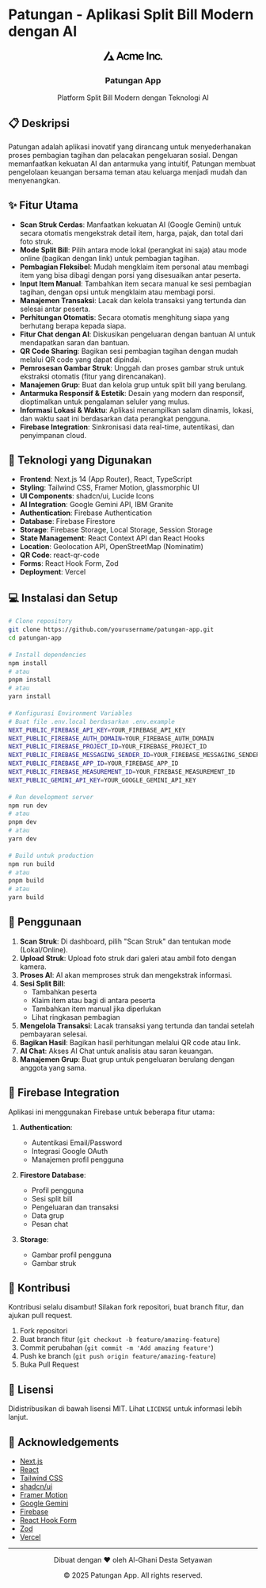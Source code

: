 # Patungan - Aplikasi Split Bill Modern dengan AI

<div align="center">
  <img src="public/placeholder-logo.svg" alt="Patungan Logo" width="120" />
  <h3>Patungan App</h3>
  <p>Platform Split Bill Modern dengan Teknologi AI</p>
</div>

## 📋 Deskripsi

Patungan adalah aplikasi inovatif yang dirancang untuk menyederhanakan proses pembagian tagihan dan pelacakan pengeluaran sosial. Dengan memanfaatkan kekuatan AI dan antarmuka yang intuitif, Patungan membuat pengelolaan keuangan bersama teman atau keluarga menjadi mudah dan menyenangkan.

## ✨ Fitur Utama

- **Scan Struk Cerdas**: Manfaatkan kekuatan AI (Google Gemini) untuk secara otomatis mengekstrak detail item, harga, pajak, dan total dari foto struk.
- **Mode Split Bill**: Pilih antara mode lokal (perangkat ini saja) atau mode online (bagikan dengan link) untuk pembagian tagihan.
- **Pembagian Fleksibel**: Mudah mengklaim item personal atau membagi item yang bisa dibagi dengan porsi yang disesuaikan antar peserta.
- **Input Item Manual**: Tambahkan item secara manual ke sesi pembagian tagihan, dengan opsi untuk mengklaim atau membagi porsi.
- **Manajemen Transaksi**: Lacak dan kelola transaksi yang tertunda dan selesai antar peserta.
- **Perhitungan Otomatis**: Secara otomatis menghitung siapa yang berhutang berapa kepada siapa.
- **Fitur Chat dengan AI**: Diskusikan pengeluaran dengan bantuan AI untuk mendapatkan saran dan bantuan.
- **QR Code Sharing**: Bagikan sesi pembagian tagihan dengan mudah melalui QR code yang dapat dipindai.
- **Pemrosesan Gambar Struk**: Unggah dan proses gambar struk untuk ekstraksi otomatis (fitur yang direncanakan).
- **Manajemen Grup**: Buat dan kelola grup untuk split bill yang berulang.
- **Antarmuka Responsif & Estetik**: Desain yang modern dan responsif, dioptimalkan untuk pengalaman seluler yang mulus.
- **Informasi Lokasi & Waktu**: Aplikasi menampilkan salam dinamis, lokasi, dan waktu saat ini berdasarkan data perangkat pengguna.
- **Firebase Integration**: Sinkronisasi data real-time, autentikasi, dan penyimpanan cloud.

## 🚀 Teknologi yang Digunakan

- **Frontend**: Next.js 14 (App Router), React, TypeScript
- **Styling**: Tailwind CSS, Framer Motion, glassmorphic UI
- **UI Components**: shadcn/ui, Lucide Icons
- **AI Integration**: Google Gemini API, IBM Granite
- **Authentication**: Firebase Authentication
- **Database**: Firebase Firestore
- **Storage**: Firebase Storage, Local Storage, Session Storage
- **State Management**: React Context API dan React Hooks
- **Location**: Geolocation API, OpenStreetMap (Nominatim)
- **QR Code**: react-qr-code
- **Forms**: React Hook Form, Zod
- **Deployment**: Vercel

## 💻 Instalasi dan Setup

```bash
# Clone repository
git clone https://github.com/yourusername/patungan-app.git
cd patungan-app

# Install dependencies
npm install
# atau
pnpm install
# atau
yarn install

# Konfigurasi Environment Variables
# Buat file .env.local berdasarkan .env.example
NEXT_PUBLIC_FIREBASE_API_KEY=YOUR_FIREBASE_API_KEY
NEXT_PUBLIC_FIREBASE_AUTH_DOMAIN=YOUR_FIREBASE_AUTH_DOMAIN
NEXT_PUBLIC_FIREBASE_PROJECT_ID=YOUR_FIREBASE_PROJECT_ID
NEXT_PUBLIC_FIREBASE_MESSAGING_SENDER_ID=YOUR_FIREBASE_MESSAGING_SENDER_ID
NEXT_PUBLIC_FIREBASE_APP_ID=YOUR_FIREBASE_APP_ID
NEXT_PUBLIC_FIREBASE_MEASUREMENT_ID=YOUR_FIREBASE_MEASUREMENT_ID
NEXT_PUBLIC_GEMINI_API_KEY=YOUR_GOOGLE_GEMINI_API_KEY

# Run development server
npm run dev
# atau
pnpm dev
# atau
yarn dev

# Build untuk production
npm run build
# atau
pnpm build
# atau
yarn build
```

## 📱 Penggunaan

1. **Scan Struk**: Di dashboard, pilih "Scan Struk" dan tentukan mode (Lokal/Online).
2. **Upload Struk**: Upload foto struk dari galeri atau ambil foto dengan kamera.
3. **Proses AI**: AI akan memproses struk dan mengekstrak informasi.
4. **Sesi Split Bill**: 
   - Tambahkan peserta
   - Klaim item atau bagi di antara peserta
   - Tambahkan item manual jika diperlukan
   - Lihat ringkasan pembagian
5. **Mengelola Transaksi**: Lacak transaksi yang tertunda dan tandai setelah pembayaran selesai.
6. **Bagikan Hasil**: Bagikan hasil perhitungan melalui QR code atau link.
7. **AI Chat**: Akses AI Chat untuk analisis atau saran keuangan.
8. **Manajemen Grup**: Buat grup untuk pengeluaran berulang dengan anggota yang sama.

## 🔐 Firebase Integration

Aplikasi ini menggunakan Firebase untuk beberapa fitur utama:

1. **Authentication**:
   - Autentikasi Email/Password
   - Integrasi Google OAuth
   - Manajemen profil pengguna

2. **Firestore Database**:
   - Profil pengguna
   - Sesi split bill
   - Pengeluaran dan transaksi
   - Data grup
   - Pesan chat

3. **Storage**:
   - Gambar profil pengguna
   - Gambar struk

## 🤝 Kontribusi

Kontribusi selalu disambut! Silakan fork repositori, buat branch fitur, dan ajukan pull request.

1. Fork repositori
2. Buat branch fitur (`git checkout -b feature/amazing-feature`)
3. Commit perubahan (`git commit -m 'Add amazing feature'`)
4. Push ke branch (`git push origin feature/amazing-feature`)
5. Buka Pull Request

## 📄 Lisensi

Didistribusikan di bawah lisensi MIT. Lihat `LICENSE` untuk informasi lebih lanjut.

## 🙏 Acknowledgements

- [Next.js](https://nextjs.org/)
- [React](https://reactjs.org/)
- [Tailwind CSS](https://tailwindcss.com/)
- [shadcn/ui](https://ui.shadcn.com/)
- [Framer Motion](https://www.framer.com/motion/)
- [Google Gemini](https://ai.google.dev/)
- [Firebase](https://firebase.google.com/)
- [React Hook Form](https://react-hook-form.com/)
- [Zod](https://zod.dev/)
- [Vercel](https://vercel.com/)

---

<div align="center">
  <p>Dibuat dengan ❤️ oleh Al-Ghani Desta Setyawan</p>
  <p>© 2025 Patungan App. All rights reserved.</p>
</div>
